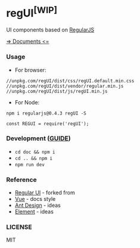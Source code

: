 # regUI<sup>[WIP]</sup>
UI components based on [RegularJS][regularjs]


[=> Documents <=](https://xxyj.github.io/components/)


### Usage

 - For browser:
 ```
 //unpkg.com/regUI/dist/css/regUI.default.min.css
 //unpkg.com/regUI/dist/vendor/regular.min.js
 //unpkg.com/regUI/dist/js/regUI.min.js
 ```

 - For Node:
 ```
 npm i regularjs@0.4.3 regUI -S

 const REGUI = require('regUI');

 ```

### Development ([GUIDE](https://github.com/kaola-fed/regUI/issues/2))

 - `cd doc && npm i`
 - `cd .. && npm i`
 - `npm run dev`


### Reference

 - [Regular UI](https://regular-ui.github.io/) - forked from
 - [Vue](https://cn.vuejs.org/) - docs style
 - [Ant Design](https://ant.design/) - ideas
 - [Element](http://element.eleme.io) - ideas

### LICENSE
MIT


 [regularjs]: https://github.com/regularjs/regular

 [npm-url]: https://npmjs.org/package/regUI
 [npm-image]: https://img.shields.io/npm/v/regUI.svg

 [travis-url]: https://travis-ci.org/kaola-fed/regUI
 [travis-image]: https://img.shields.io/travis/kaola-fed/regUI.svg

 [license-url]: https://github.com/kaola-fed/regUI/blob/master/LICENSE
 [license-image]: https://img.shields.io/github/license/kaola-fed/regUI.svg
